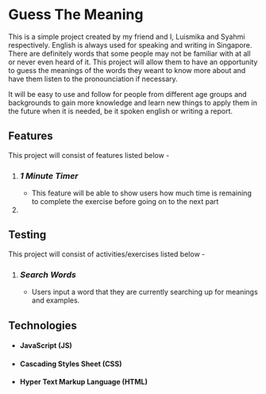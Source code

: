 # **Guess The Meaning**

This is a simple project created by my friend and I, Luismika and Syahmi respectively. English is always used for speaking and writing in Singapore. There are definitely words that some people may not be familiar with at all or never even heard of it. This project will allow them to have an opportunity to guess the meanings of the words they weant to know more about and have them listen to the pronounciation if necessary.

It will be easy to use and follow for people from different age groups and backgrounds to gain more knowledge and learn new things to apply them in the future when it is needed, be it spoken english or writing a report.

## **Features**

This project will consist of features listed below -

 1. ### *1 Minute Timer*
     - This feature will be able to show users how much time is remaining to complete the exercise before going on to the next part

2. 
## **Testing**

This project will consist of activities/exercises listed below -
1. ### *Search Words*
     - Users input a word that they are currently searching up for meanings and examples. 

## **Technologies**
- #### JavaScript (JS)
- #### Cascading Styles Sheet (CSS)
- #### Hyper Text Markup Language (HTML)


